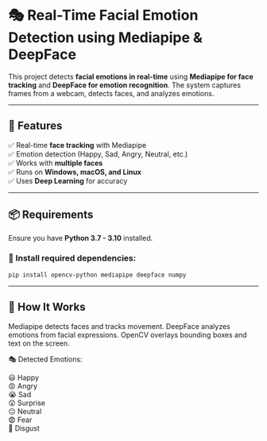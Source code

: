 # 🎭 Real-Time Facial Emotion Detection using Mediapipe & DeepFace

This project detects **facial emotions in real-time** using **Mediapipe for face tracking** and **DeepFace for emotion recognition**. The system captures frames from a webcam, detects faces, and analyzes emotions.

---

## 🚀 Features
✅ Real-time **face tracking** with Mediapipe  
✅ Emotion detection (Happy, Sad, Angry, Neutral, etc.)  
✅ Works with **multiple faces**  
✅ Runs on **Windows, macOS, and Linux**  
✅ Uses **Deep Learning** for accuracy  

---

## 📦 Requirements
Ensure you have **Python 3.7 - 3.10** installed.

### 🔹 Install required dependencies:
```bash
pip install opencv-python mediapipe deepface numpy
```

---

## 📜 How It Works
Mediapipe detects faces and tracks movement.
DeepFace analyzes emotions from facial expressions.
OpenCV overlays bounding boxes and text on the screen.

🎭 Detected Emotions:

😃 Happy  
😡 Angry  
😭 Sad  
😲 Surprise  
😐 Neutral  
😨 Fear  
🤢 Disgust